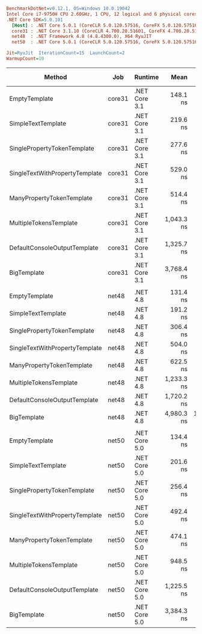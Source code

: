 ``` ini

BenchmarkDotNet=v0.12.1, OS=Windows 10.0.19042
Intel Core i7-9750H CPU 2.60GHz, 1 CPU, 12 logical and 6 physical cores
.NET Core SDK=5.0.101
  [Host] : .NET Core 5.0.1 (CoreCLR 5.0.120.57516, CoreFX 5.0.120.57516), X64 RyuJIT
  core31 : .NET Core 3.1.10 (CoreCLR 4.700.20.51601, CoreFX 4.700.20.51901), X64 RyuJIT
  net48  : .NET Framework 4.8 (4.8.4300.0), X64 RyuJIT
  net50  : .NET Core 5.0.1 (CoreCLR 5.0.120.57516, CoreFX 5.0.120.57516), X64 RyuJIT

Jit=RyuJit  IterationCount=15  LaunchCount=2  
WarmupCount=10  

```
|                         Method |    Job |       Runtime |       Mean |     Error |    StdDev | Ratio | RatioSD |  Gen 0 |  Gen 1 | Gen 2 | Allocated |
|------------------------------- |------- |-------------- |-----------:|----------:|----------:|------:|--------:|-------:|-------:|------:|----------:|
|                  EmptyTemplate | core31 | .NET Core 3.1 |   148.1 ns |   2.21 ns |   3.30 ns |  1.00 |    0.00 | 0.0408 |      - |     - |     256 B |
|             SimpleTextTemplate | core31 | .NET Core 3.1 |   219.6 ns |   2.82 ns |   4.04 ns |  1.48 |    0.04 | 0.0648 |      - |     - |     408 B |
|    SinglePropertyTokenTemplate | core31 | .NET Core 3.1 |   277.6 ns |   4.49 ns |   6.73 ns |  1.88 |    0.08 | 0.0877 |      - |     - |     552 B |
| SingleTextWithPropertyTemplate | core31 | .NET Core 3.1 |   529.0 ns |   9.82 ns |  14.69 ns |  3.57 |    0.12 | 0.1478 |      - |     - |     928 B |
|      ManyPropertyTokenTemplate | core31 | .NET Core 3.1 |   514.4 ns |   8.76 ns |  13.11 ns |  3.48 |    0.14 | 0.1650 |      - |     - |    1040 B |
|         MultipleTokensTemplate | core31 | .NET Core 3.1 | 1,043.3 ns |  15.34 ns |  22.96 ns |  7.05 |    0.23 | 0.2823 | 0.0019 |     - |    1776 B |
|   DefaultConsoleOutputTemplate | core31 | .NET Core 3.1 | 1,325.7 ns |  17.87 ns |  26.75 ns |  8.95 |    0.22 | 0.3567 | 0.0019 |     - |    2240 B |
|                    BigTemplate | core31 | .NET Core 3.1 | 3,768.4 ns |  43.96 ns |  64.43 ns | 25.44 |    0.77 | 0.9918 | 0.0229 |     - |    6264 B |
|                                |        |               |            |           |           |       |         |        |        |       |           |
|                  EmptyTemplate |  net48 |      .NET 4.8 |   131.4 ns |   2.21 ns |   3.30 ns |  1.00 |    0.00 | 0.0458 |      - |     - |     289 B |
|             SimpleTextTemplate |  net48 |      .NET 4.8 |   191.2 ns |   5.84 ns |   8.75 ns |  1.46 |    0.08 | 0.0713 |      - |     - |     449 B |
|    SinglePropertyTokenTemplate |  net48 |      .NET 4.8 |   306.4 ns |   4.05 ns |   6.06 ns |  2.33 |    0.07 | 0.0901 |      - |     - |     570 B |
| SingleTextWithPropertyTemplate |  net48 |      .NET 4.8 |   504.0 ns |  18.73 ns |  28.03 ns |  3.84 |    0.24 | 0.1497 |      - |     - |     947 B |
|      ManyPropertyTokenTemplate |  net48 |      .NET 4.8 |   622.5 ns |   8.08 ns |  12.09 ns |  4.74 |    0.13 | 0.1707 |      - |     - |    1075 B |
|         MultipleTokensTemplate |  net48 |      .NET 4.8 | 1,233.3 ns |  17.51 ns |  26.21 ns |  9.39 |    0.28 | 0.2918 | 0.0019 |     - |    1845 B |
|   DefaultConsoleOutputTemplate |  net48 |      .NET 4.8 | 1,720.2 ns |  42.32 ns |  63.34 ns | 13.10 |    0.58 | 0.3643 | 0.0019 |     - |    2303 B |
|                    BigTemplate |  net48 |      .NET 4.8 | 4,980.3 ns | 168.37 ns | 252.00 ns | 37.92 |    2.05 | 1.0529 | 0.0229 |     - |    6652 B |
|                                |        |               |            |           |           |       |         |        |        |       |           |
|                  EmptyTemplate |  net50 | .NET Core 5.0 |   134.4 ns |   2.02 ns |   3.03 ns |  1.00 |    0.00 | 0.0408 |      - |     - |     256 B |
|             SimpleTextTemplate |  net50 | .NET Core 5.0 |   201.6 ns |   2.26 ns |   3.38 ns |  1.50 |    0.04 | 0.0648 |      - |     - |     408 B |
|    SinglePropertyTokenTemplate |  net50 | .NET Core 5.0 |   256.4 ns |   4.60 ns |   6.89 ns |  1.91 |    0.08 | 0.0877 |      - |     - |     552 B |
| SingleTextWithPropertyTemplate |  net50 | .NET Core 5.0 |   492.4 ns |   9.44 ns |  14.14 ns |  3.66 |    0.13 | 0.1478 |      - |     - |     928 B |
|      ManyPropertyTokenTemplate |  net50 | .NET Core 5.0 |   474.1 ns |   3.46 ns |   5.18 ns |  3.53 |    0.09 | 0.1655 | 0.0005 |     - |    1040 B |
|         MultipleTokensTemplate |  net50 | .NET Core 5.0 |   948.5 ns |  12.39 ns |  18.16 ns |  7.06 |    0.21 | 0.2823 | 0.0019 |     - |    1776 B |
|   DefaultConsoleOutputTemplate |  net50 | .NET Core 5.0 | 1,225.5 ns |  19.78 ns |  29.61 ns |  9.12 |    0.17 | 0.3567 | 0.0019 |     - |    2240 B |
|                    BigTemplate |  net50 | .NET Core 5.0 | 3,384.3 ns |  34.43 ns |  51.54 ns | 25.19 |    0.66 | 0.9956 | 0.0267 |     - |    6264 B |
